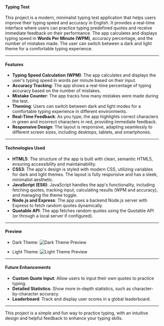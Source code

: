 #### **Typing Test**

This project is a modern, minimalist typing test application that helps users improve their typing speed and accuracy in English. It provides a real-time interface where users can practice typing predefined quotes and receive immediate feedback on their performance. The app calculates and displays typing speed in **Words Per Minute (WPM)**, accuracy percentage, and the number of mistakes made. The user can switch between a dark and light theme for a comfortable typing experience.

---

#### **Features**

- **Typing Speed Calculation (WPM)**: The app calculates and displays the user's typing speed in words per minute based on their input.
- **Accuracy Tracking**: The app shows a real-time percentage of typing accuracy based on the number of mistakes.
- **Mistake Counter**: The app tracks how many mistakes were made during the test.
- **Theming**: Users can switch between dark and light modes for a comfortable typing experience in different environments.
- **Real-Time Feedback**: As you type, the app highlights correct characters in green and incorrect characters in red, providing immediate feedback.
- **Responsive Design**: The layout is responsive, adapting seamlessly to different screen sizes, including desktops, tablets, and smartphones.

---

#### **Technologies Used**

- **HTML5**: The structure of the app is built with clean, semantic HTML5, ensuring accessibility and maintainability.
- **CSS3**: The app's design is styled with modern CSS, utilizing variables for dark and light themes. The layout is fully responsive and has a sleek, minimalist aesthetic.
- **JavaScript (ES6)**: JavaScript handles the app's functionality, including fetching quotes, tracking input, calculating results (WPM and accuracy), and managing the theme toggle.
- **Node.js and Express**: The app uses a backend Node.js server with Express to fetch random quotes dynamically.
- **Quotable API**: The app fetches random quotes using the Quotable API (or through a local server if configured).

---

#### **Preview**

- Dark Theme:
![Dark Theme Preview](link-to-dark-theme-preview)

- Light Theme:
![Light Theme Preview](link-to-light-theme-preview)

---

#### **Future Enhancements**

- **Custom Quote Input**: Allow users to input their own quotes to practice typing.
- **Detailed Statistics**: Show more in-depth statistics, such as character-by-character accuracy.
- **Leaderboard**: Track and display user scores in a global leaderboard.

---

This project is a simple and fun way to practice typing, with an intuitive design and helpful feedback to enhance your typing skills.


